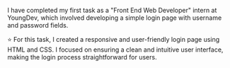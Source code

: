 I have completed my first task as a "Front End Web Developer" intern at YoungDev, 
which involved developing a simple login page with username and password fields.

⭐ For this task, I created a responsive and user-friendly login page using HTML and CSS.
I focused on ensuring a clean and intuitive user interface, making the login process straightforward for users.
